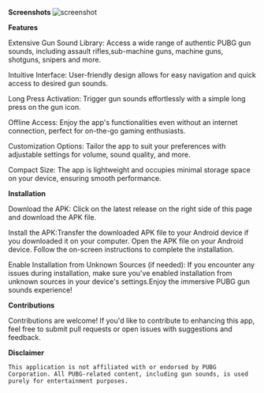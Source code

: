 **Screenshots**
![screenshot](https://github.com/princeantonyno1/pubg_gun_sounds/assets/148847362/a6168e15-07d5-4aa3-95df-6e5fa9fe34e4)

**Features**

Extensive Gun Sound Library: Access a wide range of authentic PUBG gun sounds, including assault rifles,sub-machine guns, machine guns, shotguns, snipers and more.

Intuitive Interface: User-friendly design allows for easy navigation and quick access to desired gun sounds.

Long Press Activation: Trigger gun sounds effortlessly with a simple long press on the gun icon.

Offline Access: Enjoy the app's functionalities even without an internet connection, perfect for on-the-go gaming enthusiasts.

Customization Options: Tailor the app to suit your preferences with adjustable settings for volume, sound quality, and more.

Compact Size: The app is lightweight and occupies minimal storage space on your device, ensuring smooth performance.


**Installation**

Download the APK: Click on the latest release on the right side of this page and download the APK file.

Install the APK:Transfer the downloaded APK file to your Android device if you downloaded it on your computer.
Open the APK file on your Android device.
Follow the on-screen instructions to complete the installation.

Enable Installation from Unknown Sources (if needed): If you encounter any issues during installation, make sure you've enabled installation from unknown sources in your device's settings.Enjoy the immersive PUBG gun sounds experience!

**Contributions**

Contributions are welcome! If you'd like to contribute to enhancing this app, feel free to submit pull requests or open issues with suggestions and feedback.


**Disclaimer**

    This application is not affiliated with or endorsed by PUBG Corporation. All PUBG-related content, including gun sounds, is used purely for entertainment purposes.
